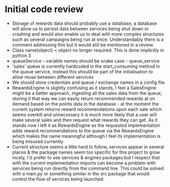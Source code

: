 # Initial code review

* Storage of rewards data should probably use a database, a database will allow us to persist data between services
  being shut down or crashing and would also enable us to deal with more complex structures such as several campaigns
  being run at once. Understandably there is a comment addressing this but it would still be mentioned in a review.
* Class name(object) < object no longer required. This is done implicitly in python 3
* queueService - variable names should be snake case - queue_service
* 'sales' queue is currently hardcoded in the start_consuming method in the queue service,
  instead this should be part of the initialisation to allow reuse between different services
* We should store credentials and queue / exchange names in a config file
* RewardsEngine is slightly confusing as it stands, I feel a SalesEngine might be a better approach,
  ingesting all the sales data from the queue, storing it  that way we can easily return recommended rewards
  at on demand based on the points data in the database - at the moment the current system returns reward
  recommendations upon each sale which seems overkill and unnecessary it is much more likely that a user will
  make several sales and then request what rewards they can get. As it stands now I left it as RewardsEngine
  as the requested implementation adds reward recommendations to the queue via the RewardsEngine which makes
  the name meaningful although I feel its implementation is being misused currently.
* Current structure seems a little hard to follow, services appear in several places & the package names seem too
  specific for this project to grow nicely, I'd prefer to see services & engines packages but I respect that
  with the current implementation imports can become a problem with services being run directly from the command line.
  This could be solved with a main.py or something similar in the src package that would control the flow of services
  being launched.
